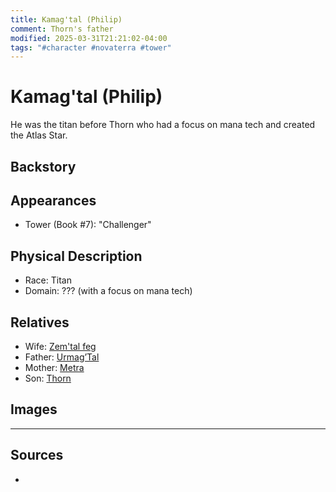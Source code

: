 ```yaml
---
title: Kamag'tal (Philip)
comment: Thorn's father
modified: 2025-03-31T21:21:02-04:00
tags: "#character #novaterra #tower"
---
```

# Kamag'tal (Philip)

He was the titan before Thorn who had a focus on mana tech and created the Atlas Star.

## Backstory

## Appearances

- Tower (Book #7): "Challenger"

## Physical Description

- Race: Titan
- Domain: ??? (with a focus on mana tech)

## Relatives

- Wife: [Zem'tal feg](Zem'tal_feg.md)
- Father: [Urmag’Tal](Urmag’Tal.md)
- Mother: [Metra](Metra.md)
- Son: [Thorn](Thorn.md)

## Images

---
## Sources
- 
